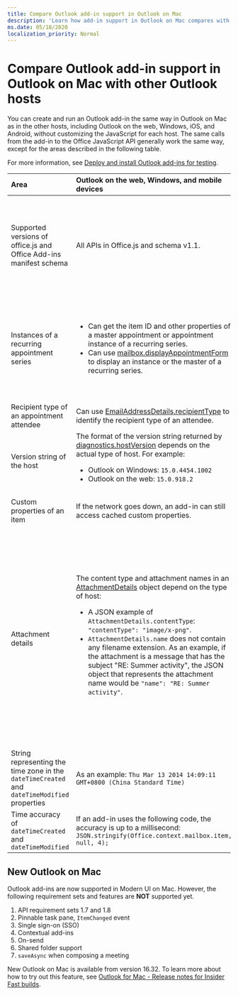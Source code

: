 ```yaml
---
title: Compare Outlook add-in support in Outlook on Mac
description: 'Learn how add-in support in Outlook on Mac compares with other Outlook hosts.'
ms.date: 05/18/2020
localization_priority: Normal
---
```


# Compare Outlook add-in support in Outlook on Mac with other Outlook hosts

You can create and run an Outlook add-in the same way in Outlook on Mac as in the other hosts, including Outlook on the web, Windows, iOS, and Android, without customizing the JavaScript for each host. The same calls from the add-in to the Office JavaScript API generally work the same way, except for the areas described in the following table.

For more information, see [Deploy and install Outlook add-ins for testing](testing-and-tips.md).

| Area | Outlook on the web, Windows, and mobile devices | Outlook on Mac |
|:-----|:-----|:-----|
| Supported versions of office.js and Office Add-ins manifest schema | All APIs in Office.js and schema v1.1. | All APIs in Office.js and schema v1.1.<br><br>**NOTE**: In Outlook on Mac, only build 16.35.308 or later supports saving a meeting. Otherwise, the `saveAsync` method fails when called from a meeting in compose mode. See [Cannot save a meeting as a draft in Outlook for Mac by using Office JS API](https://support.microsoft.com/help/4505745) for a workaround. |
| Instances of a recurring appointment series | <ul><li>Can get the item ID and other properties of a master appointment or appointment instance of a recurring series.</li><li>Can use [mailbox.displayAppointmentForm](../reference/objectmodel/preview-requirement-set/office.context.mailbox.md#methods) to display an instance or the master of a recurring series.</li></ul> | <ul><li>Can get the item ID and other properties of the master appointment, but not those of an instance of a recurring series.</li><li>Can display the master appointment of a recurring series. Without the item ID, cannot display an instance of a recurring series.</li></ul> |
| Recipient type of an appointment attendee | Can use [EmailAddressDetails.recipientType](/javascript/api/outlook/office.emailaddressdetails#recipienttype) to identify the recipient type of an attendee. | `EmailAddressDetails.recipientType` returns `undefined` for appointment attendees. |
| Version string of the host | The format of the version string returned by [diagnostics.hostVersion](/javascript/api/outlook/office.diagnostics#hostversion) depends on the actual type of host. For example:<ul><li>Outlook on Windows: `15.0.4454.1002`</li><li>Outlook on the web: `15.0.918.2`</li></ul> |An example of the version string returned by `Diagnostics.hostVersion` on Outlook on Mac: `15.0 (140325)` |
| Custom properties of an item | If the network goes down, an add-in can still access cached custom properties. | Because Outlook on Mac does not cache custom properties, if the network goes down, add-ins would not be able to access them. |
| Attachment details | The content type and attachment names in an [AttachmentDetails](/javascript/api/outlook/office.attachmentdetails) object depend on the type of host:<ul><li>A JSON example of `AttachmentDetails.contentType`: `"contentType": "image/x-png"`. </li><li>`AttachmentDetails.name` does not contain any filename extension. As an example, if the attachment is a message that has the subject "RE: Summer activity", the JSON object that represents the attachment name would be `"name": "RE: Summer activity"`.</li></ul> | <ul><li>A JSON example of `AttachmentDetails.contentType`: `"contentType" "image/png"`</li><li>`AttachmentDetails.name` always includes a filename extension. Attachments that are mail items have a .eml extension, and appointments have a .ics extension. As an example, if an attachment is an email with the subject "RE: Summer activity", the JSON object that represents the attachment name would be `"name": "RE: Summer activity.eml"`.<p>**NOTE**: If a file is programmatically attached (e.g through an add-in) without an extension then the `AttachmentDetails.name`  will not contain the extension as part of filename.</p></li></ul> |
| String representing the time zone in the `dateTimeCreated` and `dateTimeModified` properties |As an example: `Thu Mar 13 2014 14:09:11 GMT+0800 (China Standard Time)` | As an example: `Thu Mar 13 2014 14:09:11 GMT+0800 (CST)` |
| Time accuracy of `dateTimeCreated` and `dateTimeModified` | If an add-in uses the following code, the accuracy is up to a millisecond:<br/>`JSON.stringify(Office.context.mailbox.item, null, 4);`| The accuracy is up to only a second. |

## New Outlook on Mac

Outlook add-ins are now supported in Modern UI on Mac. However, the following requirement sets and features are **NOT** supported yet.

1. API requirement sets 1.7 and 1.8
1. Pinnable task pane, `ItemChanged` event
1. Single sign-on (SSO)
1. Contextual add-ins
1. On-send
1. Shared folder support
1. `saveAsync` when composing a meeting

New Outlook on Mac is available from version 16.32. To learn more about how to try out this feature, see [Outlook for Mac - Release notes for Insider Fast builds](https://support.microsoft.com/office/d6347358-5613-433e-a49e-a9a0e8e0462a).